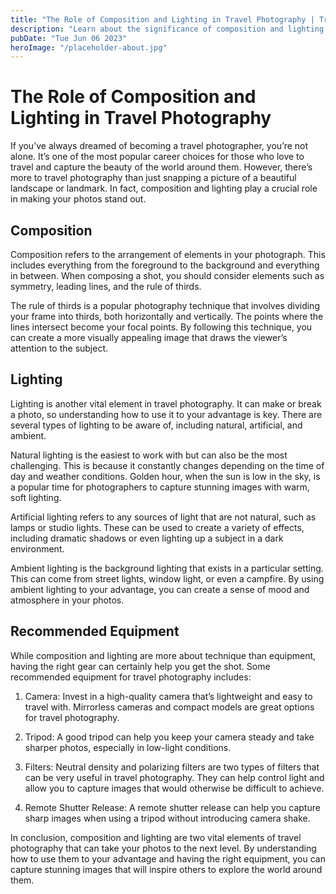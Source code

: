```yaml
---
title: "The Role of Composition and Lighting in Travel Photography | Travel Photography Equipment"
description: "Learn about the significance of composition and lighting in travel photography to help you take your shots to the next level. Explore cameras and accessories that can help you get the job done."
pubDate: "Tue Jun 06 2023"
heroImage: "/placeholder-about.jpg"
---
```


# The Role of Composition and Lighting in Travel Photography

If you’ve always dreamed of becoming a travel photographer, you’re not alone. It’s one of the most popular career choices for those who love to travel and capture the beauty of the world around them. However, there’s more to travel photography than just snapping a picture of a beautiful landscape or landmark. In fact, composition and lighting play a crucial role in making your photos stand out.

## Composition

Composition refers to the arrangement of elements in your photograph. This includes everything from the foreground to the background and everything in between. When composing a shot, you should consider elements such as symmetry, leading lines, and the rule of thirds.

The rule of thirds is a popular photography technique that involves dividing your frame into thirds, both horizontally and vertically. The points where the lines intersect become your focal points. By following this technique, you can create a more visually appealing image that draws the viewer’s attention to the subject.

## Lighting

Lighting is another vital element in travel photography. It can make or break a photo, so understanding how to use it to your advantage is key. There are several types of lighting to be aware of, including natural, artificial, and ambient.

Natural lighting is the easiest to work with but can also be the most challenging. This is because it constantly changes depending on the time of day and weather conditions. Golden hour, when the sun is low in the sky, is a popular time for photographers to capture stunning images with warm, soft lighting.

Artificial lighting refers to any sources of light that are not natural, such as lamps or studio lights. These can be used to create a variety of effects, including dramatic shadows or even lighting up a subject in a dark environment.

Ambient lighting is the background lighting that exists in a particular setting. This can come from street lights, window light, or even a campfire. By using ambient lighting to your advantage, you can create a sense of mood and atmosphere in your photos.

## Recommended Equipment

While composition and lighting are more about technique than equipment, having the right gear can certainly help you get the shot. Some recommended equipment for travel photography includes:

1. Camera: Invest in a high-quality camera that’s lightweight and easy to travel with. Mirrorless cameras and compact models are great options for travel photography.

2. Tripod: A good tripod can help you keep your camera steady and take sharper photos, especially in low-light conditions.

3. Filters: Neutral density and polarizing filters are two types of filters that can be very useful in travel photography. They can help control light and allow you to capture images that would otherwise be difficult to achieve.

4. Remote Shutter Release: A remote shutter release can help you capture sharp images when using a tripod without introducing camera shake.

In conclusion, composition and lighting are two vital elements of travel photography that can take your photos to the next level. By understanding how to use them to your advantage and having the right equipment, you can capture stunning images that will inspire others to explore the world around them.